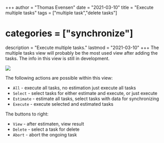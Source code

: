 +++
author = "Thomas Evensen"
date = "2021-03-10"
title =  "Execute multiple tasks"
tags = ["multiple task","delete tasks"]
# categories = ["synchronize"]
description = "Execute multiple tasks."
lastmod = "2021-03-10"
+++
The multiple tasks view will probably be the most used view after adding the tasks. The info in this view is still in development.

![](/images/multipletasks/multipletasks.png)

The following actions are possible within this view:

- `All` - execute all tasks, no estimation just execute all tasks
- `Select` - select tasks for either estimate and execute, or just execute
- `Estimate` - estimate all tasks, select tasks with data for synchronizing
- `Execute` - execute selected and estimated tasks

The buttons to right:

- `View` - after estimaten, view result
- `Delete` - select a task for delete
- `Abort` - abort the ongoing task
